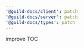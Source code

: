 ```yaml
---
'@guild-docs/client': patch
'@guild-docs/server': patch
'@guild-docs/types': patch
---
```


improve TOC
